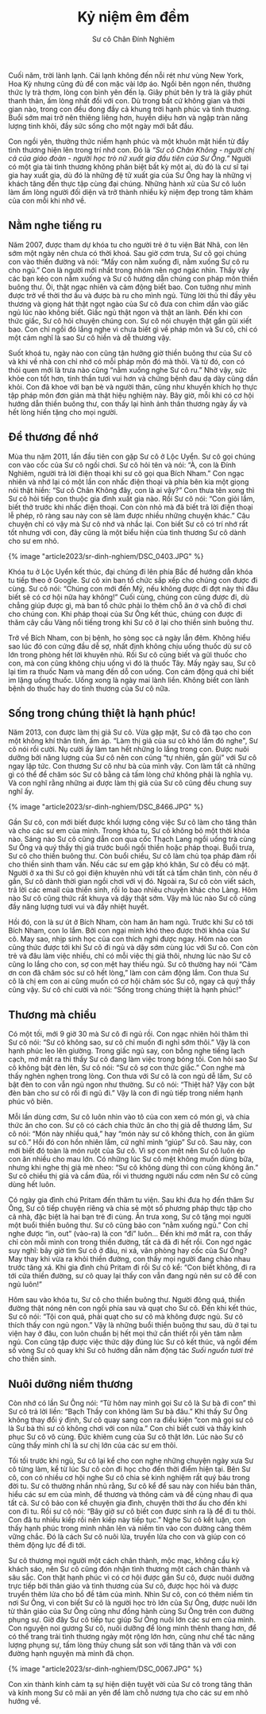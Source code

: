 ﻿---
title: Kỷ niệm êm đềm
author: Sư cô Chân Đính Nghiêm
---

Cuối năm, trời lành lạnh. Cái lạnh không đến nỗi rét như vùng New York, Hoa Kỳ nhưng cũng đủ để con mặc vài lớp áo. Ngồi bên ngọn nến, thưởng thức ly trà thơm, lòng con bình yên đến lạ. Giây phút bên ly trà là giây phút thanh thản, ấm lòng nhất đối với con. Dù trong bất cứ không gian và thời gian nào, trong con đều đong đầy cả khung trời hạnh phúc và tình thương. Buổi sớm mai trở nên thiêng liêng hơn, huyền diệu hơn và ngập tràn năng lượng tinh khôi, đầy sức sống cho một ngày mới bắt đầu.

Con ngồi yên, thưởng thức niềm hạnh phúc và một khuôn mặt hiền từ đầy tình thương hiện lên trong trí nhớ con. Đó là *“Sư cô Chân Không - người chị cả của giáo đoàn - người học trò nữ xuất gia đầu tiên của Sư Ông.”* Người có một gia tài tình thương không phân biệt bất kỳ một ai, dù đó là cư sĩ tại gia hay xuất gia, dù đó là những đệ tử xuất gia của Sư Ông hay là những vị khách tăng đến thực tập cùng đại chúng. Những hành xử của Sư cô luôn làm ấm lòng người đối diện và trở thành nhiều kỷ niệm đẹp trong tâm khảm của con mỗi khi nhớ về.

## Nằm nghe tiếng ru

Năm 2007, được tham dự khóa tu cho người trẻ ở tu viện Bát Nhã, con lên sớm một ngày nên chưa có thời khoá. Sau giờ cơm trưa, Sư cô gọi chúng con vào thiền đường và nói: “Mấy con nằm xuống đi, nằm xuống Sư cô ru cho ngủ.” Con là người mới nhất trong nhóm nên ngơ ngác nhìn. Thấy vậy các bạn  kéo con nằm xuống và Sư cô hướng dẫn chúng con pháp môn thiền buông thư. Ôi, thật ngạc nhiên và cảm động biết bao. Con tưởng như mình được trở về thời thơ ấu và được bà ru cho mình ngủ. Từng lời thủ thỉ đầy yêu thương và giọng hát thật ngọt ngào của Sư cô đưa con chìm dần vào giấc ngủ lúc nào không biết. Giấc ngủ thật ngon và thật an lành. Đến khi con thức giấc, Sư cô hỏi chuyện chúng con. Sư cô nói chuyện thật gần gũi xiết bao. Con chỉ ngồi đó lắng nghe vì chưa biết gì về pháp môn và Sư cô, chỉ có một cảm nghĩ là sao Sư cô hiền và dễ thương vậy. 

Suốt khoá tu, ngày nào con cũng tận hưởng giờ thiền buông thư của Sư cô và khi về nhà con chỉ nhớ có mỗi pháp môn đó mà thôi. Và từ đó, con có thói quen mới là trưa nào cũng “nằm xuống nghe Sư cô ru.” Nhờ vậy, sức khỏe con tốt hơn, tinh thần tươi vui hơn và chứng bệnh đau dạ dày cũng dần khỏi. Con đã khoe với bạn bè và người thân, cũng như khuyến khích họ thực tập pháp môn đơn giản mà thật hiệu nghiệm này. Bây giờ, mỗi khi có cơ hội hướng dẫn thiền buông thư, con thấy lại hình ảnh thân thương ngày ấy và hết lòng hiến tặng cho mọi người.

## Để thương để nhớ

Mùa thu năm 2011, lần đầu tiên con gặp Sư cô ở Lộc Uyển. Sư cô gọi chúng con vào cốc của Sư cô ngồi chơi. Sư cô hỏi tên và nói: “À, con là Đính Nghiêm, người trả lời điện thoại khi sư cô gọi qua Bích Nham.” Con ngạc nhiên và nhớ lại có một lần con nhấc điện thoại và phía bên kia một giọng nói thật hiền: “Sư cô Chân Không đây, con là ai vậy?” Con thưa tên xong thì Sư cô hỏi tiếp con thuộc gia đình xuất gia nào. Rồi Sư cô nói: “Con giỏi lắm, biết thở trước khi nhấc điện thoại. Con còn nhỏ mà đã biết trả lời điện thoại lễ phép, rõ ràng sau này con sẽ làm được nhiều những chuyện khác.” Câu chuyện chỉ có vậy mà Sư cô nhớ và nhắc lại. Con biết Sư cô có trí nhớ rất tốt nhưng với con, đây cũng là một biểu hiện của tình thương Sư cô dành cho sư em nhỏ. 

{% image "article2023/sr-dinh-nghiem/DSC_0403.JPG" %}

Khóa tu ở Lộc Uyển kết thúc, đại chúng đi lên phía Bắc để hướng dẫn khóa tu tiếp theo ở Google. Sư cô xin ban tổ chức sắp xếp cho chúng con được đi cùng. Sư cô nói: “Chúng con mới đến Mỹ, nếu không được đi đợt này thì đâu biết sẽ có cơ hội nữa hay không!” Cuối cùng, chúng con cũng được đi, dù chẳng giúp được gì, mà ban tổ chức phải lo thêm chỗ ăn ở và chỗ đi chơi cho chúng con. Khi pháp thoại của Sư Ông kết thúc, chúng con được đi thăm cây cầu Vàng nổi tiếng trong khi Sư cô ở lại cho thiền sinh buông thư. 

Trở về Bích Nham, con bị bệnh, ho sòng sọc cả ngày lẫn đêm. Không hiểu sao lúc đó con cứng đầu dễ sợ, nhất định không chịu uống thuốc dù sư cô lớn trong phòng hết lời khuyên nhủ. Rồi Sư cô cũng biết và gửi thuốc cho con, mà con cũng không chịu uống vì đó là thuốc Tây. Mấy ngày sau, Sư cô lại tìm ra thuốc Nam và mang đến dỗ con uống. Con cảm động quá chỉ biết im lặng uống thuốc. Uống xong là ngày mai lành liền. Không biết con lành bệnh do thuốc hay do tình thương của Sư cô nữa.

## Sống trong chúng thiệt là hạnh phúc!

Năm 2013, con được làm thị giả Sư cô. Vừa gặp mặt, Sư cô đã tạo cho con một không khí thân tình, ấm áp. “Làm thị giả của sư cô khó lắm đó nghe", Sư cô nói rồi cười. Nụ cười ấy làm tan hết những lo lắng trong con.  Được nuôi dưỡng bởi năng lượng của Sư cô nên con cũng “tự nhiên, gần gũi” với Sư cô ngay lập tức. Con thương Sư cô như bà của mình vậy. Con làm tất cả những gì có thể để chăm sóc Sư cô bằng cả tấm lòng chứ không phải là nghĩa vụ. Và con nghĩ rằng những ai được làm thị giả của Sư cô cũng đều chung suy nghĩ ấy. 

{% image "article2023/sr-dinh-nghiem/DSC_8466.JPG" %}

Gần Sư cô, con mới biết được khối lượng công việc Sư cô làm cho tăng thân và cho các sư em của mình. Trong khóa tu, Sư cô không bỏ một thời khóa nào. Sáng nào Sư cô cũng dẫn con qua cốc Thạch Lang ngồi uống trà cùng Sư Ông và quý thầy thị giả trước buổi ngồi thiền hoặc pháp thoại. Buổi trưa, Sư cô cho thiền buông thư. Còn buổi chiều, Sư cô làm chủ tọa pháp đàm rồi cho thiền sinh tham vấn. Nếu các sư em gặp khó khăn, Sư cô đều có mặt. Người ở xa thì Sư cô gọi điện khuyên nhủ với tất cả tấm chân tình, còn nếu ở gần, Sư cô dành thời gian ngồi chơi với vị đó. Ngoài ra, Sư cô còn viết sách, trả lời các email của thiền sinh, rồi lo bao nhiêu chuyện khác cho Làng. Hôm nào Sư cô cũng thức rất khuya và dậy thật sớm. Vậy mà lúc nào Sư cô cũng đầy năng lượng tươi vui và đầy nhiệt huyết.

Hồi đó, con là sư út ở Bích Nham, còn ham ăn ham ngủ. Trước khi Sư cô tới Bích Nham, con lo lắm. Bởi con ngại mình khó theo được thời khóa của Sư cô. May sao, nhịp sinh học của con thích nghi được ngay. Hôm nào con cũng thức được tới khi Sư cô đi ngủ và dậy sớm cùng lúc với Sư cô. Con còn trẻ và đâu làm việc nhiều, chỉ có mỗi việc thị giả thôi, nhưng lúc nào Sư cô cũng lo lắng cho con, sợ con mệt hay thiếu ngủ. Sư cô thường hay nói “Cảm ơn con đã chăm sóc sư cô hết lòng,” làm con cảm động lắm. Con thưa Sư cô là chị em con ai cũng muốn có cơ hội chăm sóc Sư cô, ngay cả quý thầy cũng vậy. Sư cô chỉ cười và nói: “Sống trong chúng thiệt là hạnh phúc!” 

## Thương mà chiều

Có một tối, mới 9 giờ 30 mà Sư cô đi ngủ rồi. Con ngạc nhiên hỏi thăm thì Sư cô nói: “Sư cô không sao, sư cô chỉ muốn đi nghỉ sớm thôi.” Vậy là con hạnh phúc leo lên giường. Trong giấc ngủ say, con bỗng nghe tiếng lạch cạch, mở mắt ra thì thấy Sư cô đang làm việc trong bóng tối. Con hỏi sao Sư cô không bật đèn lên, Sư cô nói: “Sư cô sợ con thức giấc.” Con nghe mà thấy nghèn nghẹn trong lòng. Con thưa với Sư cô là con ngủ dễ lắm, Sư cô bật đèn to con vẫn ngủ ngon như thường. Sư cô nói: “Thiệt hả? Vậy con bật đèn bàn cho sư cô rồi đi ngủ đi.” Vậy là con đi ngủ tiếp trong niềm hạnh phúc vô biên.

Mỗi lần dùng cơm, Sư cô luôn nhìn vào tô của con xem có món gì, và chia thức ăn cho con. Sư cô có cách chia thức ăn cho thị giả dễ thương lắm, Sư cô nói: “Món này nhiều quá,” hay “món này sư cô không thích, con ăn giùm sư cô.” Hồi đó con hồn nhiên lắm, cứ nghĩ mình “giúp” Sư cô. Sau này, con mới biết đó toàn là món ruột của Sư cô. Vì sợ con mệt nên Sư cô luôn ép con ăn nhiều cho mau lớn. Có những lúc Sư cô mệt không muốn dùng bữa, nhưng khi nghe thị giả mè nheo: “Sư cô không dùng thì con cũng không ăn.” Sư cô chiều thị giả và cầm đũa, rồi vì thương người nấu cơm nên Sư cô cũng dùng hết luôn.

Có ngày gia đình chú Pritam đến thăm tu viện. Sau khi đưa họ đến thăm Sư Ông, Sư cô tiếp chuyện riêng và chia sẻ một số phương pháp thực tập cho cả nhà, đặc biệt là hai bạn trẻ đi cùng. Ăn trưa xong, Sư cô tặng mọi người một buổi thiền buông thư. Sư cô cũng bảo con “nằm xuống ngủ.” Con chỉ nghe được “in, out” (vào-ra) là con “đi” luôn... Đến khi mở mắt ra, con thấy chỉ còn mỗi mình con trong thiền đường, tất cả đã đi hết rồi. Con ngơ ngác suy nghĩ: bây giờ tìm Sư cô ở đâu, ni xá, văn phòng hay cốc của Sư Ông? May thay khi vừa ra khỏi thiền đường, con thấy mọi người đang chào nhau trước tăng xá. Khi gia đình chú Pritam đi rồi Sư cô kể: “Con biết không, đi ra tới cửa thiền đường, sư cô quay lại thấy con vẫn đang ngủ nên sư cô để con ngủ luôn!”

Hôm sau vào khóa tu, Sư cô cho thiền buông thư. Người đông quá, thiền đường thật nóng nên con ngồi phía sau và quạt cho Sư cô. Đến khi kết thúc, Sư cô nói: “Tội con quá, phải quạt cho sư cô mà không được ngủ. Sư cô thích thấy con ngủ ngon.” Vậy là những buổi thiền buông thư sau, dù ở tại tu viện hay ở đâu, con luôn chuẩn bị hết mọi thứ cần thiết rồi yên tâm nằm ngủ. Con cũng tập được việc thức dậy đúng lúc Sư cô kết thúc, và ngồi đếm số vòng Sư cô quay khi Sư cô hướng dẫn năm động tác *Suối nguồn tươi trẻ* cho thiền sinh.

## Nuôi dưỡng niềm thương

Còn nhớ có lần Sư Ông nói: “Từ hôm nay mình gọi Sư cô là Sư bà đi con” thì Sư cô trả lời liền: “Bạch Thầy con không làm Sư bà đâu.” Khi thấy Sư Ông không thay đổi ý định, Sư cô quay sang con ra điều kiện “con mà gọi sư cô là Sư bà thì sư cô không chơi với con nữa.” Con chỉ biết cười và thấy kính phục Sư cô vô cùng. Đức khiêm cung của Sư cô thật lớn. Lúc nào Sư cô cũng thấy mình chỉ là sư chị lớn của các sư em thôi.

Tối tối trước khi ngủ, Sư cô lại kể cho con nghe những chuyện ngày xưa Sư cô từng làm, kể từ lúc Sư cô còn đi học cho đến thời điểm hiện tại. Bên Sư cô, con có nhiều cơ hội nghe Sư cô chia sẻ kinh nghiệm rất quý báu trong đời tu. Sư cô thường nhắn nhủ rằng, Sư cô kể để sau này con hiểu bản thân, hiểu các sư em của mình, để thương và thông cảm và để cùng nhau đi qua tất cả. Sư cô bảo con kể chuyện gia đình, chuyện thời thơ ấu cho đến khi con đi tu. Rồi sư cô nói: “Bây giờ sư cô biết con được sinh ra là để đi tu thôi. Con đã tu nhiều kiếp rồi nên kiếp này tiếp tục.” Nghe Sư cô kết luận, con thấy hạnh phúc trong mình nhân lên và niềm tin vào con đường càng thêm vững chắc. Đó là cách Sư cô nuôi lửa, truyền lửa cho con và giúp con có thêm động lực để đi tới. 

Sư cô thương mọi người một cách chân thành, mộc mạc, không cầu kỳ khách sáo, nên Sư cô cũng đón nhận tình thương một cách chân thành và sâu sắc. Con thật hạnh phúc vì có cơ hội được gần Sư cô, được nuôi dưỡng trực tiếp bởi thân giáo và tình thương của Sư cô, được học hỏi và được truyền thêm lửa cho bồ đề tâm của mình. Nhìn Sư cô, con có thêm niềm tin nơi Sư Ông, vì con biết Sư cô là người học trò lớn của Sư Ông, được nuôi lớn từ thân giáo của Sư Ông cũng như đồng hành cùng Sư Ông trên con đường phụng sự. Giờ đây Sư cô tiếp tục giúp Sư Ông nuôi lớn các sư em của mình. Con nguyện noi gương Sư cô, nuôi dưỡng để lòng mình thênh thang hơn, để có thể trang trải tình thương ngày một rộng lớn hơn, cũng như chế tác năng lượng phụng sự, tấm lòng thủy chung sắt son với tăng thân và với con đường hạnh nguyện mà mình đã chọn.

{% image "article2023/sr-dinh-nghiem/DSC_0067.JPG" %}

Con xin thành kính cảm tạ sự hiện diện tuyệt vời của Sư cô trong tăng thân và kính mong Sư cô mãi an yên để làm chỗ nương tựa cho các sư em nhỏ hướng về.